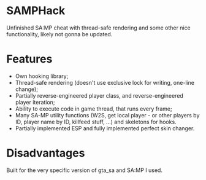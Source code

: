 # SAMPHack
Unfinished SA:MP cheat with thread-safe rendering and some other nice functionality, likely not gonna be updated.

# Features
- Own hooking library;
- Thread-safe rendering (doesn't use exclusive lock for writing, one-line change);
- Partially reverse-engineered player class, and reverse-engineered player iteration;
- Ability to execute code in game thread, that runs every frame;
- Many SA-MP utility functions (W2S, get local player - or other players by ID, player name by ID, killfeed stuff, ...) and skeletons for hooks.
- Partially implemented ESP and fully implemented perfect skin changer.

# Disadvantages
Built for the very specific version of gta_sa and SA:MP I used.
